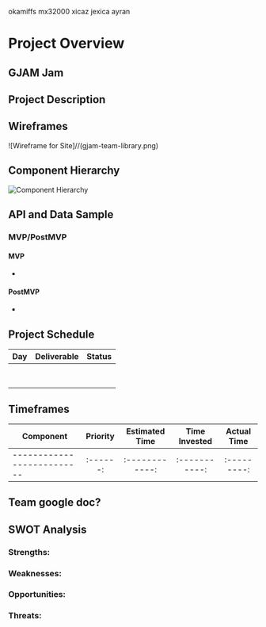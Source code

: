 okamiffs
mx32000
xicaz jexica ayran

# Project Overview

## GJAM Jam

## Project Description

## Wireframes

![Wireframe for Site]//(gjam-team-library.png)

## Component Hierarchy

![Component Hierarchy]()

## API and Data Sample

### MVP/PostMVP

#### MVP

-

#### PostMVP

-

## Project Schedule

| Day | Deliverable | Status |
| --- | ----------- | ------ |
|     |             |        |
|     |             |        |
|     |             |        |
|     |             |        |
|     |             |
|     |             |        |
|     |             |        |
|     |             |        |

## Timeframes

| Component                  | Priority | Estimated Time | Time Invested | Actual Time |
| -------------------------- | :------: | :------------: | :-----------: | :---------: |
| -------------------------- | :------: | :------------: | :-----------: | :---------: |

## Team google doc?

## SWOT Analysis

### Strengths:

### Weaknesses:

### Opportunities:

### Threats:
